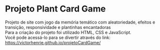# Projeto Plant Card Game

Projeto de site com  jogo da memória temático com aleatoriedade, efeitos e transição, responsividade e plantinhas encantadoras <br>
Para a criação do projeto foi utilizado HTML, CSS e JavaScript. <br>
Você pode acessá-lo para se divertir através do link: https://victorhenrie.github.io/projetoCardGame/
